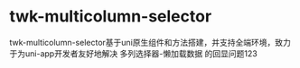 # twk-multicolumn-selector
twk-multicolumn-selector基于uni原生组件和方法搭建，并支持全端环境，致力于为uni-app开发者友好地解决 多列选择器-懒加载数据 的回显问题123
